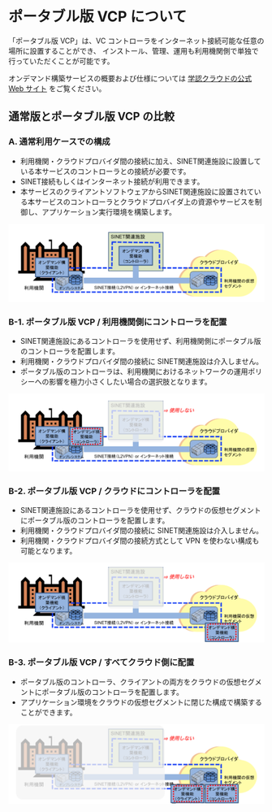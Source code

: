 # ポータブル版 VCP について

「ポータブル版 VCP」は、VC コントローラをインターネット接続可能な任意の場所に設置することができ、
インストール、管理、運用も利用機関側で単独で行っていただくことが可能です。

オンデマンド構築サービスの概要および仕様については [学認クラウドの公式 Web サイト](https://cloud.gakunin.jp/ocs/) をご覧ください。

## 通常版とポータブル版 VCP の比較

### A. 通常利用ケースでの構成

- 利用機関・クラウドプロバイダ間の接続に加え、SINET関連施設に設置している本サービスのコントローラとの接続が必要です。
- SINET接続もしくはインターネット接続が利用できます。
- 本サービスのクライアントソフトウェアからSINET関連施設に設置されている本サービスのコントローラとクラウドプロバイダ上の資源やサービスを制御し、アプリケーション実行環境を構築します。

![](./media/ocs-figure_01.png)

### B-1. ポータブル版 VCP / 利用機関側にコントローラを配置

- SINET関連施設にあるコントローラを使用せず、利用機関側にポータブル版のコントローラを配置します。
- 利用機関・クラウドプロバイダ間の接続に SINET関連施設は介入しません。
- ポータブル版のコントローラは、利用機関におけるネットワークの運用ポリシーへの影響を極力小さくしたい場合の選択肢となります。

![](./media/ocs-figure_02.png)

### B-2. ポータブル版 VCP / クラウドにコントローラを配置

- SINET関連施設にあるコントローラを使用せず、クラウドの仮想セグメントにポータブル版のコントローラを配置します。
- 利用機関・クラウドプロバイダ間の接続に SINET関連施設は介入しません。
- 利用機関・クラウドプロバイダ間の接続方式として VPN を使わない構成も可能となります。

![](./media/ocs-figure_03.png)

### B-3. ポータブル版 VCP / すべてクラウド側に配置

- ポータブル版のコントローラ、クライアントの両方をクラウドの仮想セグメントにポータブル版のコントローラを配置します。
- アプリケーション環境をクラウドの仮想セグメントに閉じた構成で構築することができます。

![](./media/ocs-figure_04.png)


